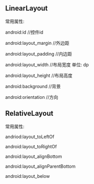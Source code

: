

## LinearLayout

常用属性:

android:id //控件id

android:layout_margin //外边距

android:layout_padding //内边距

android:layout_width   //布局宽度 单位: dp

android:layout_height //布局高度

android:background   //背景

android:orientation     //方向



## RelativeLayout

常用属性:

andriod:layout_toLeftOf

android:layout_toRightOf

android:layout_alignBottom

android:layout_alignParentBottom

android:layout_below

